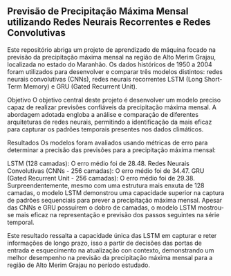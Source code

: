 ## Previsão de Precipitação Máxima Mensal utilizando Redes Neurais Recorrentes e Redes Convolutivas
Este repositório abriga um projeto de aprendizado de máquina focado na previsão da precipitação máxima mensal na região de Alto Merim Grajau, localizada no estado do Maranhão. Os dados históricos de 1950 a 2004 foram utilizados para desenvolver e comparar três modelos distintos: redes neurais convolutivas (CNNs), redes neurais recorrentes LSTM (Long Short-Term Memory) e GRU (Gated Recurrent Unit).

Objetivo
O objetivo central deste projeto é desenvolver um modelo preciso capaz de realizar previsões confiáveis da precipitação máxima mensal. A abordagem adotada engloba a análise e comparação de diferentes arquiteturas de redes neurais, permitindo a identificação da mais eficaz para capturar os padrões temporais presentes nos dados climáticos.

Resultados
Os modelos foram avaliados usando métricas de erro para determinar a precisão das previsões para a precipitação máxima mensal:

LSTM (128 camadas): O erro médio foi de 28.48.
Redes Neurais Convolutivas (CNNs - 256 camadas): O erro médio foi de 34.47.
GRU (Gated Recurrent Unit - 256 camadas): O erro médio foi de 29.38.
Surpreendentemente, mesmo com uma estrutura mais enxuta de 128 camadas, o modelo LSTM demonstrou uma capacidade superior na captura de padrões sequenciais para prever a precipitação máxima mensal. Apesar das CNNs e GRU possuírem o dobro de camadas, o modelo LSTM mostrou-se mais eficaz na representação e previsão dos passos seguintes na série temporal.

Este resultado ressalta a capacidade única das LSTM em capturar e reter informações de longo prazo, isso a partir de decisões das portas de entrada e esquecimento na atualização con contexto, demonstrando um melhor desempenho na previsão da precipitação máxima mensal para a região de Alto Merim Grajau no período estudado.

